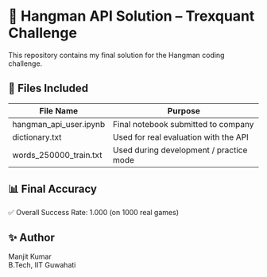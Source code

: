 
# 🧠 Hangman API Solution – Trexquant Challenge

This repository contains my final solution for the Hangman coding challenge.

## 📄 Files Included
| File Name                | Purpose                                        |
|--------------------------|------------------------------------------------|
| hangman_api_user.ipynb   | Final notebook submitted to company            |
| dictionary.txt           | Used for real evaluation with the API         |
| words_250000_train.txt   | Used during development / practice mode       |

## 📊 Final Accuracy
✅ Overall Success Rate: 1.000 (on 1000 real games)

## ✨ Author
Manjit Kumar  
B.Tech, IIT Guwahati
